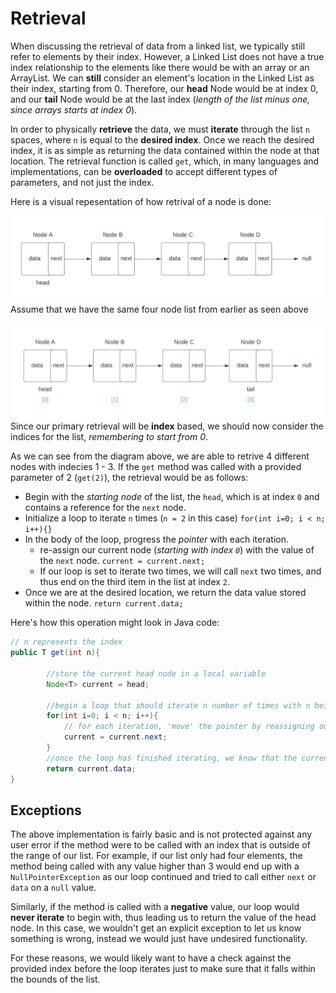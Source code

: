 # Retrieval

When discussing the retrieval of data from a linked list, we typically still refer to elements by their index. However, a Linked List does not have a true index relationship to the elements like there would be with an array or an ArrayList. We can **still** consider an element's location in the Linked List as their index, starting from 0. Therefore, our **head** Node would be at index 0, and our **tail** Node would be at the last index (*length of the list minus one, since arrays starts at index 0*).

In order to physically **retrieve** the data, we must **iterate** through the list `n` spaces, where `n` is equal to the **desired index**. Once we reach the desired index, it is as simple as returning the data contained within the node at that location. The retrieval function is called `get`, which, in many languages and implementations, can be **overloaded** to accept different types of parameters, and not  just the index.

Here is a visual repesentation of how retrival of a node is done:

![insertion-3](../images/insertion-3.png)
Assume that we have the same four node list from earlier as seen above

![indices](../images/indices.png)
Since our primary retrieval will be **index** based, we should now consider the indices for the list, *remembering to start from 0*.

As we can see from the diagram above, we are able to retrive 4 different nodes with indecies 1 - 3. If the `get` method was called with a provided parameter of 2 (`get(2)`), the retrieval would be as follows:
- Begin with the *starting node* of the list, the `head`, which is at index `0` and contains a reference for the `next` node.
- Initialize a loop to iterate `n` times (`n = 2` in this case)
  `for(int i=0; i < n; i++){}`
- In the body of the loop, progress the *pointer* with each iteration.
	- re-assign our current node (*starting with index `0`*) with the value of the `next` node.
	  `current = current.next;`
	- If our loop is set to iterate two times, we will call `next` two times, and thus end on the third item in the list at index `2`.
- Once we are at the desired location, we return the data value stored within the node.
  `return current.data;`

Here's how this operation might look in Java code:
```java
// n represents the index
public T get(int n){
        
        //store the current head node in a local variable
        Node<T> current = head;

        //begin a loop that should iterate n number of times with n being the index
        for(int i=0; i < n; i++){
            // for each iteration, 'move' the pointer by reassigning our current node with the value of current.next which should be the next node in the list
            current = current.next;
        }
        //once the loop has finished iterating, we know that the current node should hold our desired data, so we return current.data
        return current.data;
}
```

## Exceptions
The above implementation is fairly basic and is not protected against any user error if the method were to be called with an index that is outside of the range of our list. For example, if our list only had four elements,  the method being called with any value higher than 3 would end up with a `NullPointerException` as our loop continued and tried to call either `next` or `data` on a `null` value.

Similarly, if the method is called with a **negative** value, our loop would **never iterate** to begin with, thus leading us to return the value of the head node. In this case, we wouldn't get an explicit exception to let us know something is wrong, instead we would just have undesired functionality. 

For these reasons, we would likely want to have a check against the provided index before the loop iterates just to make sure that it falls within the bounds of the list.

